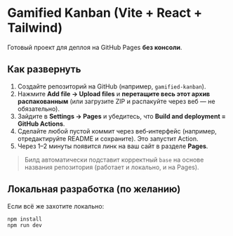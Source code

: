 # Gamified Kanban (Vite + React + Tailwind)

Готовый проект для деплоя на GitHub Pages **без консоли**.

## Как развернуть

1. Создайте репозиторий на GitHub (например, `gamified-kanban`).
2. Нажмите **Add file → Upload files** и **перетащите весь этот архив распакованным** (или загрузите ZIP и распакуйте через веб — не обязательно).
3. Зайдите в **Settings → Pages** и убедитесь, что **Build and deployment = GitHub Actions**.
4. Сделайте любой пустой коммит через веб‑интерфейс (например, отредактируйте README и сохраните). Это запустит Action.
5. Через 1–2 минуты появится линк на ваш сайт в разделе **Pages**.

> Билд автоматически подставит корректный `base` на основе названия репозитория (работает и локально, и на Pages).

## Локальная разработка (по желанию)

Если всё же захотите локально:
```bash
npm install
npm run dev
```
